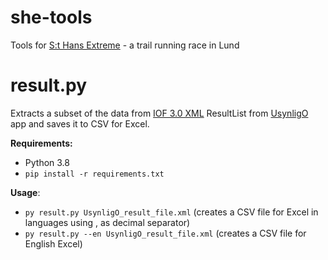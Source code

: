 # she-tools
Tools for [S:t Hans Extreme](https://she.lundsok.se) - a trail running race in Lund

# result.py
Extracts a subset of the data from [IOF 3.0 XML](https://orienteering.sport/iof/it/data-standard-3-0/) ResultList from [UsynligO](https://usynligo.no/) app and saves it to CSV for Excel.

**Requirements:**
* Python 3.8
* `pip install -r requirements.txt`

**Usage**:
* `py result.py UsynligO_result_file.xml` (creates a CSV file for Excel in languages using , as decimal separator)
* `py result.py --en UsynligO_result_file.xml` (creates a CSV file for English Excel)
